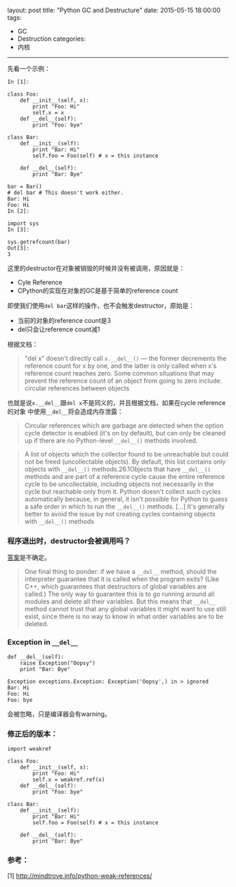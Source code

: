 layout: post
title: "Python GC and Destructure"
date: 2015-05-15 18:00:00
tags:
- GC
- Destruction
categories:
- 内核
---
先看一个示例：

```
In [1]:

class Foo:
    def __init__(self, x):
        print "Foo: Hi"
        self.x = x
    def __del__(self):
        print "Foo: bye"

class Bar:
    def __init__(self):
        print "Bar: Hi"
        self.foo = Foo(self) # x = this instance

    def __del__(self):
        print "Bar: Bye"

bar = Bar()
# del bar # This doesn't work either.
Bar: Hi
Foo: Hi
In [2]:

import sys
In [3]:

sys.getrefcount(bar)
Out[3]:
3
```

这里的destructor在对象被销毁的时候并没有被调用，原因就是：

- Cyle Reference
- CPython的实现在对象的GC是基于简单的reference count

即使我们使用`del bar`这样的操作，也不会触发destructor，原始是：

- 当前的对象的reference count是3
- del只会让reference count减1

根据文档：

> "del x" doesn't directly call `x.__del__()` — the former decrements the reference count for x by one, and the latter is only called when x's reference count reaches zero. Some common situations that may prevent the reference count of an object from going to zero include: circular references between objects

也就是说`x.__del__`跟`del x`不是同义的，并且根据文档，如果在cycle reference的对象
中使用`__del__`将会造成内存泄露：

> Circular references which are garbage are detected when the option cycle detector is enabled (it's on by default), but can only be cleaned up if there are no Python-level `__del__()` methods involved.

> A list of objects which the collector found to be unreachable but could not be freed (uncollectable objects). By default, this list contains only objects with `__del__()` methods.26.1Objects that have `__del__()` methods and are part of a reference cycle cause the entire reference cycle to be uncollectable, including objects not necessarily in the cycle but reachable only from it. Python doesn't collect such cycles automatically because, in general, it isn't possible for Python to guess a safe order in which to run the `__del__()` methods. […] It's generally better to avoid the issue by not creating cycles containing objects with `__del__()` methods

### 程序退出时，destructor会被调用吗？

[答案](http://www.python.org/search/hypermail/python-1993/0109.html)是不确定。

> One final thing to ponder: if we have a `__del__` method, should the interpreter guarantee that it is called when the program exits? (Like C++, which guarantees that destructors of global variables are called.) The only way to guarantee this is to go running around all modules and delete all their variables. But this means that `__del__` method cannot trust that any global variables it might want to use still exist, since there is no way to know in what order variables are to be deleted.

### Exception in `__del__`

```
def __del__(self):
    raise Exception("Oopsy")
    print "Bar: Bye"

Exception exceptions.Exception: Exception('Oopsy',) in > ignored
Bar: Hi
Foo: Hi
Foo: bye
```

会被忽略，只是编译器会有warning。

### 修正后的版本：

```
import weakref

class Foo:
    def __init__(self, x):
        print "Foo: Hi"
        self.x = weakref.ref(x)
    def __del__(self):
        print "Foo: bye"

class Bar:
    def __init__(self):
        print "Bar: Hi"
        self.foo = Foo(self) # x = this instance

    def __del__(self):
        print "Bar: Bye"
```

### 参考：

[1] <http://mindtrove.info/python-weak-references/>
